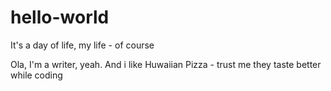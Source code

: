# hello-world
It's a day of life, my life - of course

Ola, I'm a writer, yeah. And i like Huwaiian Pizza - trust me they taste better while coding
